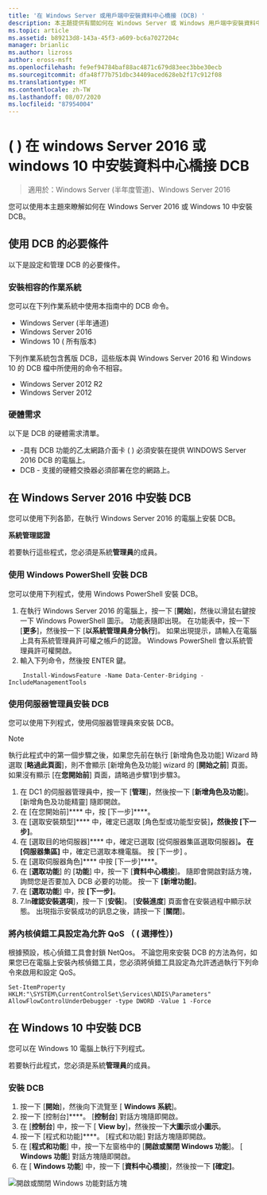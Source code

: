 ```yaml
---
title: '在 Windows Server 或用戶端中安裝資料中心橋接 (DCB) '
description: 本主題提供有關如何在 Windows Server 或 Windows 用戶端中安裝資料中心橋接的指示。
ms.topic: article
ms.assetid: b89213d8-143a-45f3-a609-bc6a7027204c
manager: brianlic
ms.author: lizross
author: eross-msft
ms.openlocfilehash: fe9ef94784baf88ac4871c679d83eec3bbe30ecb
ms.sourcegitcommit: dfa48f77b751dbc34409aced628eb2f17c912f08
ms.translationtype: MT
ms.contentlocale: zh-TW
ms.lasthandoff: 08/07/2020
ms.locfileid: "87954004"
---
```

# <a name="install-data-center-bridging-dcb-in-windows-server-2016-or-windows-10"></a>\( \) 在 windows Server 2016 或 windows 10 中安裝資料中心橋接 DCB

>適用於：Windows Server (半年度管道)、Windows Server 2016

您可以使用本主題來瞭解如何在 Windows Server 2016 或 Windows 10 中安裝 DCB。

## <a name="prerequisites-for-using-dcb"></a>使用 DCB 的必要條件

以下是設定和管理 DCB 的必要條件。

### <a name="install-a-compatible-operating-system"></a>安裝相容的作業系統

您可以在下列作業系統中使用本指南中的 DCB 命令。

- Windows Server (半年通道)
- Windows Server 2016
- Windows 10 \( 所有版本\)

下列作業系統包含舊版 DCB，這些版本與 Windows Server 2016 和 Windows 10 的 DCB 檔中所使用的命令不相容。

- Windows Server 2012 R2
- Windows Server 2012

###  <a name="hardware-requirements"></a>硬體需求

以下是 DCB 的硬體需求清單。

- \-具有 DCB 功能的乙太網路介面卡 \( \) 必須安裝在提供 WINDOWS Server 2016 DCB 的電腦上。
- DCB \- 支援的硬體交換器必須部署在您的網路上。


## <a name="install-dcb-in-windows-server-2016"></a>在 Windows Server 2016 中安裝 DCB

您可以使用下列各節，在執行 Windows Server 2016 的電腦上安裝 DCB。

**系統管理認證**

若要執行這些程式，您必須是系統**管理員**的成員。

### <a name="install-dcb-using-windows-powershell"></a>使用 Windows PowerShell 安裝 DCB

您可以使用下列程式，使用 Windows PowerShell 安裝 DCB。

1. 在執行 Windows Server 2016 的電腦上，按一下 [**開始**]，然後以滑鼠右鍵按一下 Windows PowerShell 圖示。 功能表隨即出現。 在功能表中，按一下 [**更多**]，然後按一下 [**以系統管理員身分執行**]。 如果出現提示，請輸入在電腦上具有系統管理員許可權之帳戶的認證。 Windows PowerShell 會以系統管理員許可權開啟。
2. 輸入下列命令，然後按 ENTER 鍵。

````
    Install-WindowsFeature -Name Data-Center-Bridging -IncludeManagementTools
````

### <a name="install-dcb-using-server-manager"></a>使用伺服器管理員安裝 DCB

您可以使用下列程式，使用伺服器管理員來安裝 DCB。

>[!NOTE]
>執行此程式中的第一個步驟之後，如果您先前在執行 [新增角色及功能] Wizard 時選取 [**略過此頁面**]，則不會顯示 [新增角色及功能] wizard 的 [**開始之前**] 頁面。 如果沒有顯示 [在**您開始前**] 頁面，請略過步驟1到步驟3。

1. 在 DC1 的伺服器管理員中，按一下 [**管理**]，然後按一下 [**新增角色及功能**]。 [新增角色及功能精靈] 隨即開啟。
2. 在 [在您開始前]**** 中，按 [下一步]****。
3. 在 [選取安裝類型]**** 中，確定已選取 [角色型或功能型安裝]****，然後按 [下一步]****。
4. 在 [選取目的地伺服器]**** 中，確定已選取 [從伺服器集區選取伺服器]****。 在 [伺服器集區]**** 中，確定已選取本機電腦。 按 [下一步]  。
5. 在 [選取伺服器角色]**** 中按 [下一步]****。
6. 在 [**選取功能**] 的 [**功能**] 中，按一下 [**資料中心橋接**]。 隨即會開啟對話方塊，詢問您是否要加入 DCB 必要的功能。 按一下 **[新增功能]**。
7. 在 [**選取功能**] 中，按 **[下一步]**。
8. 7.In**確認安裝選項**]，按一下 [**安裝**]。 [**安裝進度**] 頁面會在安裝過程中顯示狀態。 出現指示安裝成功的訊息之後，請按一下 [**關閉**]。

### <a name="configure-the-kernel-debugger-to-allow-qos-optional"></a>將內核偵錯工具設定為允許 QoS （ \( 選擇性）\)

 根據預設，核心偵錯工具會封鎖 NetQos。 不論您用來安裝 DCB 的方法為何，如果您已在電腦上安裝內核偵錯工具，您必須將偵錯工具設定為允許透過執行下列命令來啟用和設定 QoS。

````
Set-ItemProperty HKLM:"\SYSTEM\CurrentControlSet\Services\NDIS\Parameters" AllowFlowControlUnderDebugger -type DWORD -Value 1 -Force
````

## <a name="install-dcb-in-windows-10"></a>在 Windows 10 中安裝 DCB

您可以在 Windows 10 電腦上執行下列程式。

若要執行此程式，您必須是系統**管理員**的成員。

### <a name="install-dcb"></a>安裝 DCB

1. 按一下 [**開始**]，然後向下流覽至 [ **Windows 系統**]。
2. 按一下 [控制台]****。 [**控制台**] 對話方塊隨即開啟。
3. 在 [**控制台**] 中，按一下 [ **View by**]，然後按一下**大圖示**或**小圖示**。
4. 按一下 [程式和功能]****。 [程式和功能] 對話方塊隨即開啟。
5. 在 [**程式和功能**] 中，按一下左窗格中的 [**開啟或關閉 Windows 功能**]。 [ **Windows 功能**] 對話方塊隨即開啟。
6. 在 [ **Windows 功能**] 中，按一下 [**資料中心橋接**]，然後按一下 **[確定]**。

![開啟或關閉 Windows 功能對話方塊](../../media/Dcb-Scripting/Dcb-Scripting.jpg)


